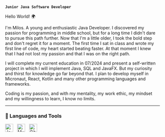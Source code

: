 **`Junior Java Software Developer`**

Hello World! 🌍

I'm Milos. A young and enthusiastic Java Developer. I discovered my passion for programming in middle school, but for a long time I didn't dare to pursue this path further.
Now that I'm a little older, I took the bold step and don't regret it for a moment. The first time I sat in class and wrote my first line of code, my heart started beating faster.
At that moment I knew that I had not lost my passion and that I was on the right path.

I will complete my current education in 07/2024 and present a self-written project in which I will implement Java, SQL and JavaFX. But my curiosity and thirst for knowledge go far beyond that.
I plan to develop myself in Micronaut, React, Kotlin and many other programming languages ​​and frameworks.

Coding is my passion, and with my mentality, my work ethic, my mindset and my willingness to learn, I know no limits.

---

### 🧰 Languages and Tools

<img align="left" alt="Java" width="26px" src="https://cdn.jsdelivr.net/gh/devicons/devicon@latest/icons/java/java-original.svg" style="padding-right:10px;" />
<img align="left" alt="MySQL" width="26px" src="https://cdn.jsdelivr.net/gh/devicons/devicon@latest/icons/mysql/mysql-original.svg" style="padding-right:10px;" />
<img align="left" alt="GitHub" width="26px" src="https://cdn.jsdelivr.net/gh/devicons/devicon@latest/icons/github/github-original-wordmark.svg" style="padding-right:10px;" style="padding-right:10px;" />
